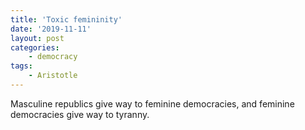 ```yaml
---
title: 'Toxic femininity'
date: '2019-11-11'
layout: post
categories:
    - democracy
tags:
    - Aristotle
---
```


Masculine republics give way to feminine democracies, and feminine democracies give way to tyranny.